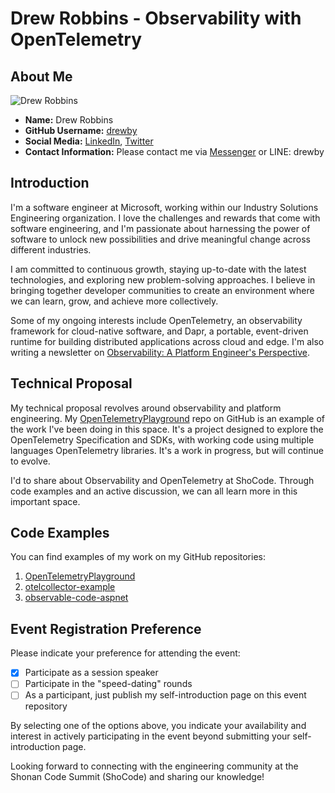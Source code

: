 # Drew Robbins - Observability with OpenTelemetry

## About Me

![Drew Robbins](https://www.gravatar.com/avatar/51041866a2ea26c510351cf8c17f5832)

- **Name:** Drew Robbins
- **GitHub Username:** [drewby](https://github.com/drewby)
- **Social Media:** [LinkedIn](https://www.linkedin.com/in/drewby/), [Twitter](https://twitter.com/drewrobbins)
- **Contact Information:** Please contact me via [Messenger](http://m.me/drewrobbins)
  or LINE: drewby

## Introduction

I'm a software engineer at Microsoft, working within our Industry Solutions
Engineering organization. I love the challenges and rewards that come with
software engineering, and I'm passionate about harnessing the power of software
to unlock new possibilities and drive meaningful change across different industries.

I am committed to continuous growth, staying up-to-date with the latest
technologies, and exploring new problem-solving approaches. I believe in
bringing together developer communities to create an environment where we
can learn, grow, and achieve more collectively.

Some of my ongoing interests include OpenTelemetry, an observability framework
for cloud-native software, and Dapr, a portable, event-driven runtime for
building distributed applications across cloud and edge. I'm also writing a
newsletter on
[Observability: A Platform Engineer's Perspective](https://www.linkedin.com/newsletters/7056157670537375744/).

## Technical Proposal

My technical proposal revolves around observability and platform engineering.
My [OpenTelemetryPlayground](https://github.com/drewby/OpenTelemetryPlayground)
repo on GitHub is an example of the work I've been doing in this space.
It's a project designed to explore the OpenTelemetry Specification and SDKs,
with working code using multiple languages OpenTelemetry libraries. It's a
work in progress, but will continue to evolve.

I'd to share about Observability and OpenTelemetry at ShoCode. Through code
examples and an active discussion, we can all learn more in this important space.

## Code Examples

You can find examples of my work on my GitHub repositories:

1. [OpenTelemetryPlayground](https://github.com/drewby/OpenTelemetryPlayground)
1. [otelcollector-example](https://github.com/drewby/otelcollector-example)
1. [observable-code-aspnet](https://github.com/drewby/observable-code-aspnet)

## Event Registration Preference

Please indicate your preference for attending the event:

- [X] Participate as a session speaker
- [ ] Participate in the "speed-dating" rounds
- [ ] As a participant, just publish my self-introduction page on this event repository

By selecting one of the options above, you indicate your availability and
interest in actively participating in the event beyond submitting your
self-introduction page.

Looking forward to connecting with the engineering community at the Shonan Code
Summit (ShoCode) and sharing our knowledge!
